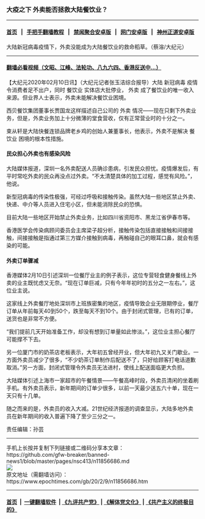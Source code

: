 ### 大疫之下 外卖能否拯救大陆餐饮业？
------------------------

#### [首页](https://github.com/gfw-breaker/banned-news1/blob/master/README.md) &nbsp;&nbsp;|&nbsp;&nbsp; [手把手翻墙教程](https://github.com/gfw-breaker/guides/wiki) &nbsp;&nbsp;|&nbsp;&nbsp; [禁闻聚合安卓版](https://github.com/gfw-breaker/bn-android) &nbsp;&nbsp;|&nbsp;&nbsp; [网门安卓版](https://github.com/oGate2/oGate) &nbsp;&nbsp;|&nbsp;&nbsp; [神州正道安卓版](https://github.com/SzzdOgate/update) 



<div><img alt="" class="aligncenter wp-post-image" src="https://i.epochtimes.com/assets/uploads/2015/06/150630013339836-600x400.jpg"/>
<div class="red16 caption">
 大陆新冠病毒疫情下，外卖没能成为大陆餐饮业的救命稻草。（蔡溶/大纪元）
</div>
</div><hr/>

#### [翻墙必看视频（文昭、江峰、法轮功、八九六四、香港反送中...）](https://github.com/gfw-breaker/banned-news1/blob/master/pages/link3.md)

<div><p>
 【大纪元2020年02月10日讯】（大纪元记者张玉洁综合报导）大陆
 <ok href="https://www.epochtimes.com/gb/tag/%E6%96%B0%E5%86%A0%E7%97%85%E6%AF%92.html">
  新冠病毒
 </ok>
 疫情令消费者足不出户，同时
 <ok href="https://www.epochtimes.com/gb/tag/%E9%A4%90%E9%A5%AE%E4%B8%9A.html">
  餐饮业
 </ok>
 实体店大批停业，
 <ok href="https://www.epochtimes.com/gb/tag/%E5%A4%96%E5%8D%96.html">
  外卖
 </ok>
 成了餐饮业的唯一收入来源。但业界人士表示，外卖未能解决餐饮业困境。
</p>
<p>
 西贝餐饮集团董事长贾国龙这样描述自己公司的
 <ok href="https://www.epochtimes.com/gb/tag/%E5%A4%96%E5%8D%96.html">
  外卖
 </ok>
 情况——现在只剩下外卖业务，但是，外卖业务加上十分微薄的堂食营收，仅有正常营业时的十分之一。
</p>
<p>
 束从轩是大陆快餐连锁品牌老乡鸡的创始人兼董事长，他表示，外卖不是解决
 <ok href="https://www.epochtimes.com/gb/tag/%E9%A4%90%E9%A5%AE%E4%B8%9A.html">
  餐饮业
 </ok>
 困境的根本性措施。
</p>
<h4>
 民众担心外卖也有感染风险
</h4>
<p>
 大陆媒体报道，深圳一名外卖配送人员确诊患病，引发民众担忧。疫情爆发后，有平时常吃外卖的民众再没点过外卖。“不太清楚具体的加工过程，感觉有风险。”，他说。
</p>
<p>
 新型冠病毒的传染性极强，可经过呼吸和接触传染。虽然大陆一些地区禁止外卖、快递、中介等人员进入住宅小区，但未能消除民众的恐惧。
</p>
<p>
 目前大陆一些地区开始禁止外卖业务，比如四川省资阳市、黑龙江省伊春市等。
</p>
<p>
 香港医学会传染病顾问委员会主席梁子超分析，接触传染包括直接接触和间接接触，间接接触是指通过第三方媒介接触到病毒，再触碰自己的眼耳口鼻，就会有感染的可能。
</p>
<h4>
 外卖订单骤减
</h4>
<p>
 香港媒体2月10日引述深圳一位餐厅业主的例子表示，这位专营轻食健身餐线上外卖的业主既忧虑又无奈。“现在订单巨减，只有今年年初时的五分之一左右。”，这位业主说。
</p>
<p>
 这家线上外卖餐厅地处深圳市上班族密集的地区，疫情导致企业无限期停业，餐厅订单从年前每天40到50个，跌至每天不到10个。由于封闭式管理，已有的订单，送货也是非常不方便。
</p>
<p>
 “我们提前几天开始准备工作，却没有想到订单量如此惨淡。”，这位业主担心餐厅可能撑不下去。
</p>
<p>
 另一位厦门市的奶茶店老板表示，大年初五曾经开业，但大年初九又关门歇业。一方面外卖员减少了很多，“不少奶茶订单制作后配送不了，只好给顾客打电话道歉取消。”另一方面，封闭式管理令外卖员无法进村，使线上配送面临更大负担。
</p>
<p>
 大陆媒体引述上海市一家超市的午餐情景——午餐高峰时段，外卖员清闲的坐着刷手机。有外卖员表示，新年期间的订单少很多，以前一天最少送五六十单，现在一天只有十几单。
</p>
<p>
 随之而来的是，外卖员的收入大减。21世纪经济报道的调查显示，大陆多地外卖员在新年期间的收入普遍下降了至少三分之一。
</p>
<p>
 责任编辑：孙芸
</p>
</div>
<hr/>
手机上长按并复制下列链接或二维码分享本文章：<br/>
https://github.com/gfw-breaker/banned-news1/blob/master/pages/nsc413/n11856686.md <br/>
<a href='https://github.com/gfw-breaker/banned-news1/blob/master/pages/nsc413/n11856686.md'><img src='https://github.com/gfw-breaker/banned-news1/blob/master/pages/nsc413/n11856686.md.png'/></a> <br/>
原文地址（需翻墙访问）：https://www.epochtimes.com/gb/20/2/9/n11856686.htm


------------------------
#### [首页](https://github.com/gfw-breaker/banned-news1/blob/master/README.md) &nbsp;|&nbsp; [一键翻墙软件](https://github.com/gfw-breaker/nogfw/blob/master/README.md) &nbsp;| [《九评共产党》](https://github.com/gfw-breaker/9ping.md/blob/master/README.md#九评之一评共产党是什么) | [《解体党文化》](https://github.com/gfw-breaker/jtdwh.md/blob/master/README.md) | [《共产主义的终极目的》](https://github.com/gfw-breaker/gczydzjmd.md/blob/master/README.md)


<img src='http://gfw-breaker.win/banned-news/pages/nsc413/n11856686.md' width='0px' height='0px'/>